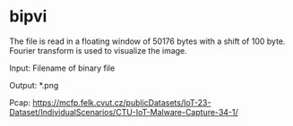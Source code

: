 # bipvi
The file is read in a floating window of 50176 bytes with a shift of 100 byte.
Fourier transform is used to visualize the image.

Input: Filename of binary file

Output: *.png 

Pcap: https://mcfp.felk.cvut.cz/publicDatasets/IoT-23-Dataset/IndividualScenarios/CTU-IoT-Malware-Capture-34-1/
